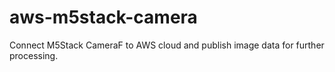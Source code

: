# aws-m5stack-camera
Connect M5Stack CameraF to AWS cloud and publish image data for further processing.

